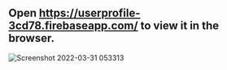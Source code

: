 
## Open  https://userprofile-3cd78.firebaseapp.com/  to view it in the browser.



![Screenshot 2022-03-31 053313](https://user-images.githubusercontent.com/71427017/161055901-901ff617-75f0-4d37-9dfc-bd48f20ced0e.png)

